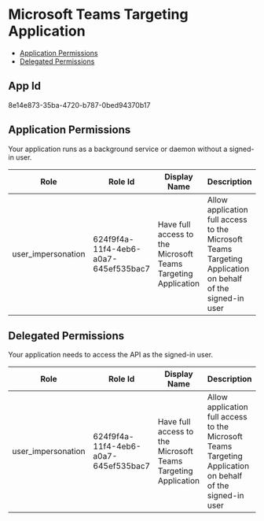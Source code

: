 # Microsoft Teams Targeting Application
- [Application Permissions](#application-permissions)
- [Delegated Permissions](#delegated-permissions)

## App Id
8e14e873-35ba-4720-b787-0bed94370b17

## Application Permissions
Your application runs as a background service or daemon without a signed-in user.

| Role | Role Id | Display Name | Description |
|---|---|---|---|
| user_impersonation | 624f9f4a-11f4-4eb6-a0a7-645ef535bac7 | Have full access to the Microsoft Teams Targeting Application | Allow application full access to the Microsoft Teams Targeting Application on behalf of the signed-in user |

## Delegated Permissions
Your application needs to access the API as the signed-in user. 

| Role | Role Id | Display Name | Description |
|---|---|---|---|
| user_impersonation | 624f9f4a-11f4-4eb6-a0a7-645ef535bac7 | Have full access to the Microsoft Teams Targeting Application | Allow application full access to the Microsoft Teams Targeting Application on behalf of the signed-in user |

